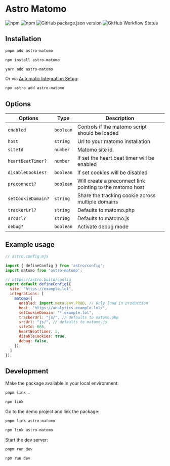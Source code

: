 # Astro Matomo

![npm](https://img.shields.io/npm/dm/astro-matomo?logo=npm&style=flat-square)
![npm](https://img.shields.io/npm/v/astro-matomo?logo=npm&style=flat-square)
![GitHub package.json version](https://img.shields.io/github/package-json/v/felix-berlin/astro-matomo?label=github&logo=github&style=flat-square)
![GitHub Workflow Status](https://img.shields.io/github/actions/workflow/status/felix-berlin/astro-matomo/release.yml?label=release&logo=github&style=flat-square)

## Installation

```bash
pnpm add astro-matomo

npm install astro-matomo

yarn add astro-matomo
```

Or via [Automatic Integration Setup](https://docs.astro.build/en/guides/integrations-guide/#automatic-integration-setup):

```bash
npx astro add astro-matomo
```

## Options

| Options            | Type      | Description                                               |
| ------------------ | --------- | --------------------------------------------------------- |
| `enabled`          | `boolean` | Controls if the matomo script should be loaded            |
| `host`             | `string`  | Url to your matomo installation                           |
| `siteId`           | `number`  | Matomo site id.                                           |
| `heartBeatTimer?`  | `number`  | If set the heart beat timer will be enabled               |
| `disableCookies?`  | `boolean` | If set cookies will be disabled                           |
| `preconnect?`      | `boolean` | Will create a preconnect link pointing to the matomo host |
| `setCookieDomain?` | `string`  | Share the tracking cookie across multiple domains         |
| `trackerUrl?`      | `string`  | Defaults to matomo.php                                    |
| `srcUrl?`          | `string`  | Defaults to matomo.js                                     |
| `debug?`           | `boolean` | Activate debug mode                                       |

## Example usage

```js
// astro.config.mjs

import { defineConfig } from 'astro/config';
import matomo from 'astro-matomo';

// https://astro.build/config
export default defineConfig({
  site: "https://example.lol",
  integrations: [
    matomo({
      enabled: import.meta.env.PROD, // Only load in production
      host: "https://analytics.example.lol/",
      setCookieDomain: "*.example.lol",
      trackerUrl: "js/", // defaults to matomo.php
      srcUrl: "js/", // defaults to matomo.js
      siteId: 666,
      heartBeatTimer: 5,
      disableCookies: true,
      debug: false,
    }),
  ]
});

```

## Development

Make the package available in your local environment:

```bash
pnpm link .

npm link
```

Go to the demo project and link the package:

```bash
pnpm link astro-matomo

npm link astro-matomo
```

Start the dev server:

```bash
pnpm run dev

npm run dev
```
